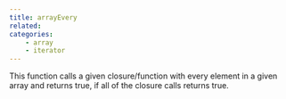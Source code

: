 ```yaml
---
title: arrayEvery
related:
categories:
    - array
    - iterator
---
```


This function calls a given closure/function with every element in a given array and returns true, if all of the closure calls returns true.